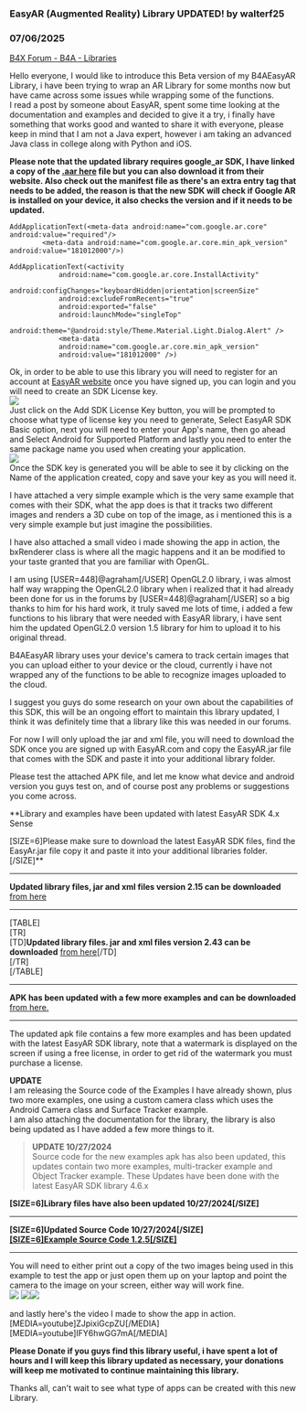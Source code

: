 ### EasyAR (Augmented Reality) Library UPDATED! by walterf25
### 07/06/2025
[B4X Forum - B4A - Libraries](https://www.b4x.com/android/forum/threads/110018/)

Hello everyone, I would like to introduce this Beta version of my B4AEasyAR Library, i have been trying to wrap an AR Library for some months now but have came across some issues while wrapping some of the functions.  
I read a post by someone about EasyAR, spent some time looking at the documentation and examples and decided to give it a try, i finally have something that works good and wanted to share it with everyone, please keep in mind that I am not a Java expert, however i am taking an advanced Java class in college along with Python and iOS.  
  
**Please note that the updated library requires google\_ar SDK, I have linked a copy of the [.aar here](https://drive.google.com/file/d/1Cov84fARMlb7aCtGqU8_Y3I-F3FC-XU2/view?usp=sharing) file but you can also download it from their website. Also check out the manifest file as there's an extra entry tag that needs to be added, the reason is that the new SDK will check if Google AR is installed on your device, it also checks the version and if it needs to be updated.**  

```B4X
AddApplicationText(<meta-data android:name="com.google.ar.core" android:value="required"/>  
        <meta-data android:name="com.google.ar.core.min_apk_version" android:value="181012000"/>)  
  
AddApplicationText(<activity  
            android:name="com.google.ar.core.InstallActivity"  
            android:configChanges="keyboardHidden|orientation|screenSize"  
            android:excludeFromRecents="true"  
            android:exported="false"  
            android:launchMode="singleTop"  
            android:theme="@android:style/Theme.Material.Light.Dialog.Alert" />  
            <meta-data  
            android:name="com.google.ar.core.min_apk_version"  
            android:value="181012000" />)
```

  
  
Ok, in order to be able to use this library you will need to register for an account at [EasyAR website](https://www.easyar.com/) once you have signed up, you can login and you will need to create an SDK License key.  
![](https://www.b4x.com/android/forum/attachments/84282)  
Just click on the Add SDK License Key button, you will be prompted to choose what type of license key you need to generate, Select EasyAR SDK Basic option, next you will need to enter your App's name, then go ahead and Select Android for Supported Platform and lastly you need to enter the same package name you used when creating your application.  
![](https://www.b4x.com/android/forum/attachments/84283)  
Once the SDK key is generated you will be able to see it by clicking on the Name of the application created, copy and save your key as you will need it.  
  
I have attached a very simple example which is the very same example that comes with their SDK, what the app does is that it tracks two different images and renders a 3D cube on top of the image, as i mentioned this is a very simple example but just imagine the possibilities.  
  
I have also attached a small video i made showing the app in action, the bxRenderer class is where all the magic happens and it an be modified to your taste granted that you are familiar with OpenGL.  
  
I am using [USER=448]@agraham[/USER] OpenGL2.0 library, i was almost half way wrapping the OpenGL2.0 library when i realized that it had already been done for us in the forums by [USER=448]@agraham[/USER] so a big thanks to him for his hard work, it truly saved me lots of time, i added a few functions to his library that were needed with EasyAR library, i have sent him the updated OpenGL2.0 version 1.5 library for him to upload it to his original thread.  
  
B4AEasyAR library uses your device's camera to track certain images that you can upload either to your device or the cloud, currently i have not wrapped any of the functions to be able to recognize images uploaded to the cloud.  
  
I suggest you guys do some research on your own about the capabilities of this SDK, this will be an ongoing effort to maintain this library updated, I think it was definitely time that a library like this was needed in our forums.  
  
For now I will only upload the jar and xml file, you will need to download the SDK once you are signed up with EasyAR.com and copy the EasyAR.jar file that comes with the SDK and paste it into your additional library folder.  
  
Please test the attached APK file, and let me know what device and android version you guys test on, and of course post any problems or suggestions you come across.  
  
**Library and examples have been updated with latest EasyAR SDK 4.x Sense  
  
[SIZE=6]Please make sure to download the latest EasyAR SDK files, find the EasyAr.jar file copy it and paste it into your additional libraries folder.[/SIZE]**  
  

---

  
**Updated library files, jar and xml files version 2.15 can be downloaded** [from here](https://drive.google.com/file/d/1uqCDpCmhsCjZS-0NtY1esvG-yJgz6YXR/view?usp=sharing)  

---

  
[TABLE]  
[TR]  
[TD]**Updated library files. jar and xml files version 2.43 can be downloaded** [from here](https://drive.google.com/file/d/1ECHcEyalq6BT5K9uKWdqRomoumsdy74-/view?usp=sharing)[/TD]  
[/TR]  
[/TABLE]  

---

  
  
**APK has been updated with a few more examples and can be downloaded** [from here.](https://drive.google.com/file/d/1uh1TTgWNZoLAzb1QDBCmqRkI5JW9H7ti/view?usp=sharing)  

---

  
  
  
The updated apk file contains a few more examples and has been updated with the latest EasyAR SDK library, note that a watermark is displayed on the screen if using a free license, in order to get rid of the watermark you must purchase a license.  
  
**UPDATE**  
I am releasing the Source code of the Examples I have already shown, plus two more examples, one using a custom camera class which uses the Android Camera class and Surface Tracker example.  
I am also attaching the documentation for the library, the library is also being updated as I have added a few more things to it.  
  
> **UPDATE 10/27/2024**  
> Source code for the new examples apk has also been updated, this updates contain two more examples, multi-tracker example and Object Tracker example. These Updates have been done with the latest EasyAR SDK library 4.6.x

  
**[SIZE=6]Library files have also been updated 10/27/2024[/SIZE]**  
  

---

  
  
**[SIZE=6]Updated Source Code 10/27/2024[/SIZE]**  
[**[SIZE=6]Example Source Code 1.2.5[/SIZE]**](https://drive.google.com/file/d/1l1OyrGcRTH6K2GrFlMW_RyLKvJbhFy_I/view?usp=sharing)  

---

  
  
  
  
You will need to either print out a copy of the two images being used in this example to test the app or just open them up on your laptop and point the camera to the image on your screen, either way will work fine.  
![](https://www.b4x.com/android/forum/attachments/84284) ![](https://www.b4x.com/android/forum/attachments/84285)![](https://www.b4x.com/android/forum/attachments/84302)  
  
and lastly here's the video I made to show the app in action.  
[MEDIA=youtube]ZJpixiGcpZU[/MEDIA]  
[MEDIA=youtube]IFY6hwGG7mA[/MEDIA]  
  
**Please Donate if you guys find this library useful, i have spent a lot of hours and I will keep this library updated as necessary, your donations will keep me motivated to continue maintaining this library.**  
  
Thanks all, can't wait to see what type of apps can be created with this new Library.